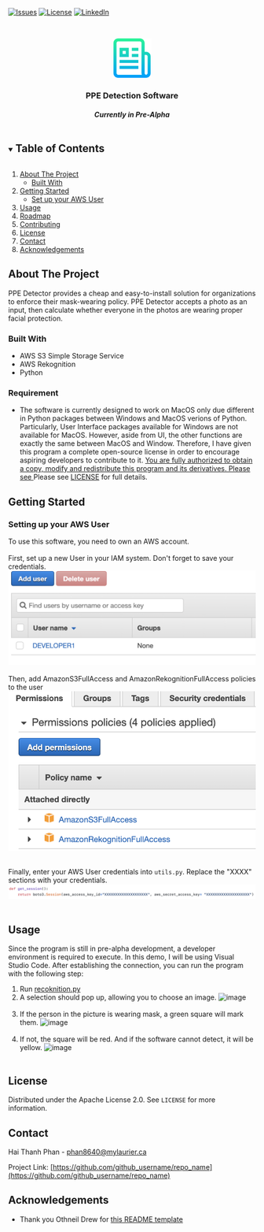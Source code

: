 [![Issues][issues-shield]][issues-url]
[![License][license-shield]][license-url]
[![LinkedIn][linkedin-shield]][linkedin-url]



<!-- PROJECT LOGO -->
<br />
<p align="center">
  <a href="https://github.com/github_username/repo_name">
    <img src="images/logo.png" alt="Logo" width="80" height="80">
  </a>

  <h3 align="center">PPE Detection Software</h3>
  <h4 align="center"><i>Currently in Pre-Alpha</i></h4>
</p>



<!-- TABLE OF CONTENTS -->
<details open="open">
  <summary><h2 style="display: inline-block">Table of Contents</h2></summary>
  <ol>
    <li>
      <a href="#about-the-project">About The Project</a>
      <ul>
        <li><a href="#built-with">Built With</a></li>
      </ul>
    </li>
    <li>
      <a href="#getting-started">Getting Started</a>
      <ul>
        <li><a href="#prerequisites">Set up your AWS User</a></li>
      </ul>
    </li>
    <li><a href="#usage">Usage</a></li>
    <li><a href="#roadmap">Roadmap</a></li>
    <li><a href="#contributing">Contributing</a></li>
    <li><a href="#license">License</a></li>
    <li><a href="#contact">Contact</a></li>
    <li><a href="#acknowledgements">Acknowledgements</a></li>
  </ol>
</details>



<!-- ABOUT THE PROJECT -->
## About The Project
<!-- 
Here's a blank template to get started:
**To avoid retyping too much info. Do a search and replace with your text editor for the following:**
`github_username`, `repo_name`, `twitter_handle`, `email`, `project_title`, `project_description` -->

PPE Detector provides a cheap and easy-to-install solution for organizations to enforce their mask-wearing policy. PPE Detector accepts a photo as an input, then calculate whether everyone in the photos are wearing proper facial protection.

### Built With

* AWS S3 Simple Storage Service
* AWS Rekognition 
* Python

### Requirement

* The software is currently designed to work on MacOS only due different in Python packages between Windows and MacOS verions of Python. Particularly, User Interface packages available for Windows are not available for MacOS. However, aside from UI, the other functions are exactly the same between MacOS and Window.
Therefore, I have given this program a complete open-source license in order to encourage aspiring developers to contribute to it. <u>You are fully authorized to obtain a copy, modify and redistribute this program and its derivatives. Please see </u>Please see [LICENSE](LICENSE.txt) for full details.

<!-- GETTING STARTED -->
## Getting Started
### Setting up your AWS User

To use this software, you need to own an AWS account. </br> </br>
First, set up a new User in your IAM system. Don't forget to save your credentials.
![image](images/aws-developer.png) </br> </br>
Then, add AmazonS3FullAccess and AmazonRekognitionFullAccess policies to the user </br>
![image](images/aws-policy.png) </br> </br>

Finally, enter your AWS User credentials into `utils.py`. Replace the "XXXX" sections with your credentials.
 ![image](images/aws-cred.png) </br> </br>

<!-- * npm
  ```sh
  npm install npm@latest -g
  ``` -->
<!-- 1. Clone the repo
   ```sh
   git clone https://github.com/github_username/repo_name.git
   ```
2. Install NPM packages
   ```sh
   npm install
   ``` -->

<!-- USAGE EXAMPLES -->
## Usage
Since the program is still in pre-alpha development, a developer environment is required to execute. In this demo, I will be using Visual Studio Code.
After establishing the connection, you can run the program with the following step: <br>
1. Run [recoknition.py](recoknition.py)
2. A selection should pop up, allowing you to choose an image.
![image](images/aws-face.png) </br> </br>
3. If the person in the picture is wearing mask, a green square will mark them.
![image](images/aws-face-negative.png) </br> </br>
4. If not, the square will be red. And if the software cannot detect, it will be yellow.
![image](images/aws-face-mixed.png) </br> </br>
<!-- _For more examples, please refer to the [Documentation](https://example.com)_ -->

<!-- LICENSE -->
## License

Distributed under the Apache License 2.0. See `LICENSE` for more information.



<!-- CONTACT -->
## Contact

Hai Thanh Phan - phan8640@mylaurier.ca

Project Link: [https://github.com/github_username/repo_name](https://github.com/github_username/repo_name)



<!-- ACKNOWLEDGEMENTS -->
## Acknowledgements

* Thank you Othneil Drew for [this README template](https://github.com/othneildrew/Best-README-Template/blob/master/README.md)




<!-- MARKDOWN LINKS & IMAGES -->
<!-- https://www.markdownguide.org/basic-syntax/#reference-style-links -->

[issues-shield]: https://img.shields.io/github/issues/github_username/repo.svg?style=for-the-badge
[issues-url]: https://github.com/bryanhaiphanthanh/PPE-Detection/issues
[license-shield]: https://img.shields.io/github/license/github_username/repo.svg?style=for-the-badge
[license-url]: https://github.com/bryanhaiphanthanh/PPE-Detection/blob/main/LICENSE.txt
[linkedin-shield]: https://img.shields.io/badge/-LinkedIn-black.svg?style=for-the-badge&logo=linkedin&colorB=555
[linkedin-url]: https://www.linkedin.com/in/bryan-hai-thanh-phan/
